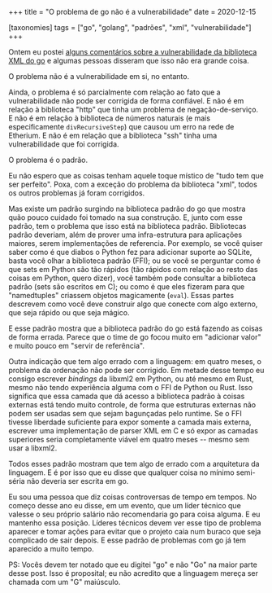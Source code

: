 +++
title = "O problema de go não é a vulnerabilidade"
date = 2020-12-15

[taxonomies]
tags = ["go", "golang", "padrões", "xml", "vulnerabilidade"]
+++

Ontem eu postei [alguns comentários sobre a vulnerabilidade da biblioteca XML
do go](@/links/go-xml-vulnerability.pt.md) e algumas pessoas disseram que isso
não era grande coisa.

O problema não é a vulnerabilidade em si, no entanto.

<!-- more -->

Ainda, o problema é só parcialmente com relação ao fato que a vulnerabilidade
não pode ser corrigida de forma confiável. E não é em relação à biblioteca
"http" que tinha um problema de negação-de-serviço. E não é em relação à
biblioteca de números naturais (e mais especificamente `divRecursiveStep`) que
causou um erro na rede de Etherium. E não é em relação que a biblioteca "ssh"
tinha uma vulnerabilidade que foi corrigida.

O problema é o padrão.

Eu não espero que as coisas tenham aquele toque místico de "tudo tem que ser
perfeito". Poxa, com a exceção do problema da biblioteca "xml", todos os outros
problemas já foram corrigidos.

Mas existe um padrão surgindo na biblioteca padrão do go que mostra quão pouco
cuidado foi tomado na sua construção. E, junto com esse padrão, tem o
problema que isso está na biblioteca padrão. Bibliotecas padrão deveriam, além
de prover uma infra-estrutura para aplicações maiores, serem implementações de
referencia. Por exemplo, se você quiser saber como é que diabos o Python fez
para adicionar suporte ao SQLite, basta você olhar a biblioteca padrão (FFI);
ou se você se perguntar como é que sets em Python são tão rápidos (tão rápidos
com relação ao resto das coisas em Python, quero dizer), você também
pode consultar a biblioteca padrão (sets são escritos em C); ou como é que eles
fizeram para que "namedtuples" criassem objetos magicamente (`eval`). Essas
partes descrevem como você deve construir algo que conecte com algo externo,
que seja rápido ou que seja mágico.

E esse padrão mostra que a biblioteca padrão do go está fazendo as coisas de
forma errada. Parece que o time de go focou muito em "adicionar valor" e muito
pouco em "servir de referência".

Outra indicação que tem algo errado com a linguagem: em quatro meses, o
problema da ordenação não pode ser corrigido. Em metade desse tempo eu consigo
escrever *bindings* da libxml2 em Python, ou até mesmo em Rust, mesmo não tendo
experiência alguma com o FFI de Python ou Rust. Isso significa que essa camada
que dá acesso a biblioteca padrão à coisas externas está tendo muito controle,
de forma que estruturas externas não podem ser usadas sem que sejam bagunçadas
pelo runtime. Se o FFI tivesse liberdade suficiente para expor somente a camada
mais externa, escrever uma implementação de parser XML em C e só expor as
camadas superiores seria completamente viável em quatro meses -- mesmo sem usar
a libxml2.

Todos esses padrão mostram que tem algo de errado com a arquitetura da
linguagem. E é por isso que eu disse que qualquer coisa no mínimo semi-séria
não deveria ser escrita em go.

Eu sou uma pessoa que diz coisas controversas de tempo em tempos. No começo
desse ano eu disse, em um evento, que um líder técnico que valesse o seu
próprio salário não recomendaria go para coisa alguma. E eu mantenho essa
posição. Líderes técnicos devem ver esse tipo de problema aparecer e tomar
ações para evitar que o projeto caia num buraco que seja complicado de sair
depois. E esse padrão de problemas com go já tem aparecido a muito tempo.

PS: Vocês devem ter notado que eu digitei "go" e não "Go" na maior parte desse
post. Isso é proposital; eu não acredito que a linguagem mereça ser chamada com
um "G" maiúsculo.

<!-- 
vim:spelllang=pt:
-->
